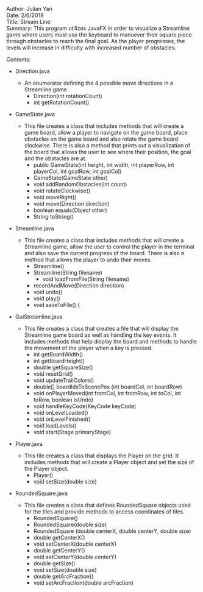 Author: Julian Yan  
Date: 2/6/2019  
Title: Stream Line  
Summary: This program utilizes JavaFX in order to visualize a Streamline game where users must use the keyboard to manuever their square piece through obstacles to reach the final goal. As the player progresses, the levels will increase in difficulty with increased number of obstacles. 

Contents: 
* Direction.java 
  * An enumerator defining the 4 possible move directions in a Streamline game
    * Direction(int rotationCount)
    * int getRotationCount()
  
* GameState.java
  * This file creates a class that includes methods that will create a game board, allow a player to navigate on the game board, place obstacles on the game board and also rotate the game board clockwise. There is also a method that prints out a visualization of the board that allows the user to see where their position, the goal and the obstacles are at. 
    * public GameState(int height, int width, int playerRow, int playerCol, int goalRow, int goalCol)
    * GameState(GameState other)
    * void addRandomObstacles(int count)
    *  void rotateClockwise()
    * void moveRight()
    * void move(Direction direction)
    * boolean equals(Object other)
    * String toString()
  
* Streamline.java
  * This file creates a class that includes methods that will create a Streamline game, allow the user to control the player in the terminal and also save the current progress of the board. There is also a method that allows the player to undo their moves. 
    * Streamline()
    * Streamline(String filename)
      * void loadFromFile(String filename)
    * recordAndMove(Direction direction)
    * void undo()
    * void play()
    * void saveToFile() {

* GuiStreamline.java
  * This file creates a class that creates a file that will display the Streamline game board as well as handling the key events. It includes methods that help display the board and methods to handle the movement of the player when a key is pressed.
    * int getBoardWidth()
    * int getBoardHeight()
    * double getSquareSize()
    * void resetGrid()
    * void updateTrailColors()
    * double[] boardIdxToScenePos (int boardCol, int boardRow)
    * void onPlayerMoved(int fromCol, int fromRow, int toCol, int toRow, boolean isUndo)
    * void handleKeyCode(KeyCode keyCode)
    * void onLevelLoaded()
    * void onLevelFinished()
    * void loadLevels()
    * void start(Stage primaryStage)

* Player.java
  * This file creates a class that displays the Player on the grid. It includes methods that will create a Player object and set the size of the Player object.
    * Player()
    * void setSize(double size)

* RoundedSquare.java
  * This file creates a class that defines RoundedSquare objects used for the tiles and provide methods to access coordinates of tiles.
    * RoundedSquare()
    * RoundedSquare(double size)
    * RoundedSquare (double centerX, double centerY, double size)
    * double getCenterX()
    * void setCenterX(double centerX)
    * double getCenterY()
    * void setCenterY(double centerY)
    * double getSize()
    * void setSize(double size)
    * double getArcFraction()
    * void setArcFraction(double arcFraction)
